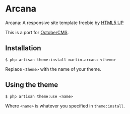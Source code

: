 # Arcana
Arcana: A responsive site template freebie by [HTML5 UP](https://html5up.net/)

This is a port for [OctoberCMS](https://octobercms.com/).


## Installation
`$ php artisan theme:install martin.arcana <theme>`

Replace `<theme>` with the name of your theme.


## Using the theme
`$ php artisan theme:use <name>`

Where `<name>` is whatever you specified in `theme:install`.